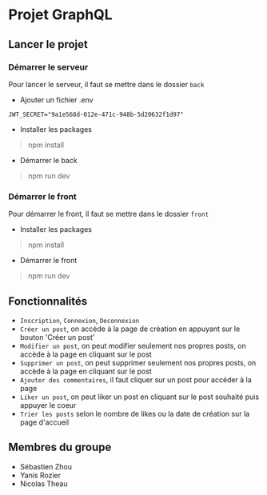 # Projet GraphQL

## Lancer le projet

### Démarrer le serveur

Pour lancer le serveur, il faut se mettre dans le dossier `back`

- Ajouter un fichier .env

``` JWT_SECRET="9a1e568d-012e-471c-948b-5d20632f1d97" ```

- Installer les packages

> npm install

- Démarrer le back

> npm run dev

### Démarrer le front

Pour démarrer le front, il faut se mettre dans le dossier `front`

- Installer les packages

> npm install

- Démarrer le front

> npm run dev

## Fonctionnalités

- `Inscription`, `Connexion`, `Deconnexion`
- `Créer un post`, on accède à la page de création en appuyant sur le bouton 'Créer un post'
- `Modifier un post`, on peut modifier seulement nos propres posts, on accède à la page en cliquant sur le post
- `Supprimer un post`, on peut supprimer seulement nos propres posts, on accède à la page en cliquant sur le post
- `Ajouter des commentaires`, il faut cliquer sur un post pour accéder à la page
- `Liker un post`, on peut liker un post en cliquant sur le post souhaité puis appuyer le coeur
- `Trier les posts` selon le nombre de likes ou la date de création sur la page d'accueil

## Membres du groupe

- Sébastien Zhou
- Yanis Rozier
- Nicolas Theau
